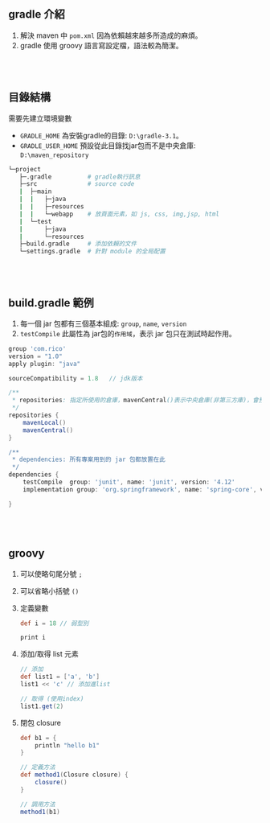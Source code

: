## gradle 介紹
1. 解決 maven 中 `pom.xml` 因為依賴越來越多所造成的麻煩。
2. gradle 使用 groovy 語言寫設定檔，語法較為簡潔。

<br/>

<br/>

## 目錄結構
需要先建立環境變數

* `GRADLE_HOME` 為安裝gradle的目錄:   `D:\gradle-3.1`。
* `GRADLE_USER_HOME` 預設從此目錄找jar包而不是中央倉庫: `D:\maven_repository`


```sh
└─project
   ├─.gradle          # gradle執行訊息
   ├─src              # source code
   |  ├─main
   |  |   ├─java
   |  |   ├─resources
   |  |   └─webapp    # 放頁面元素，如 js, css, img,jsp, html
   |  └─test
   |      ├─java
   |      └─resources
   ├─build.gradle     # 添加依賴的文件
   └─settings.gradle  # 針對 module 的全局配置
```

<br/>

<br/>

## build.gradle 範例
1. 每一個 jar 包都有三個基本組成:  `group`, `name`, `version`
2. `testCompile` 此屬性為 jar包的`作用域`，表示 jar 包只在測試時起作用。
```groovy
group 'com.rico'
version = "1.0"
apply plugin: "java"

sourceCompatibility = 1.8   // jdk版本

/**
 * repositories: 指定所使用的倉庫，mavenCentral()表示中央倉庫(非第三方庫)，會預設從本地倉庫找，若沒找到，則會由中央倉庫下載到本地倉庫
 */
repositories {
    mavenLocal()
    mavenCentral()
}

/**
 * dependencies: 所有專案用到的 jar 包都放置在此
 */
dependencies {
    testCompile  group: 'junit', name: 'junit', version: '4.12'
    implementation group: 'org.springframework', name: 'spring-core', version: '5.3.22'

}
```


<br/>

<br/>

## groovy 
1. 可以使略句尾分號 `;`
2. 可以省略小括號 `()`
3. 定義變數

    ```groovy
    def i = 18 // 弱型別
    
    print i
    ```

4. 添加/取得 list 元素

    ```groovy
    // 添加
    def list1 = ['a', 'b']
    list1 << 'c' // 添加進list

    // 取得 (使用index)
    list1.get(2)
    ```

5. 閉包 closure

    ```groovy
    def b1 = {
        println "hello b1"
    }

    // 定義方法
    def method1(Closure closure) {
        closure()
    }

    // 調用方法
    method1(b1)
    ```